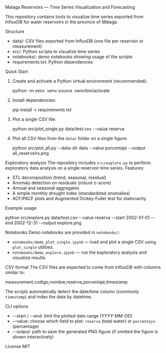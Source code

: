Malaga Reservoirs — Time Series Visualization and Forecasting

This repository contains tools to visualize time series exported from InfluxDB for water reservoirs in the province of Málaga.

Structure
- data/: CSV files exported from InfluxDB (one file per reservoir or measurement)
- src/: Python scripts to visualize time series
- notebooks/: demo notebooks showing usage of the scripts
- requirements.txt: Python dependencies

Quick Start
1. Create and activate a Python virtual environment (recommended):

   python -m venv .venv
   source .venv/bin/activate

2. Install dependencies:

   pip install -r requirements.txt

3. Plot a single CSV file:

   python src/plot_single.py data/test.csv --value reserva

4. Plot all CSV files from the `data/` folder on a single figure:

   python src/plot_all.py --data-dir data --value porcentaje --output all_reservoirs.png

Exploratory analysis
The repository includes `src/explore.py` to perform exploratory data analysis on a single reservoir time series. Features:
- STL decomposition (trend, seasonal, residual)
- Anomaly detection on residuals (robust z-score)
- Annual and seasonal aggregates
- A simple monthly drought index (standardized anomalies)
- ACF/PACF plots and Augmented Dickey-Fuller test for stationarity

Example usage:

   python src/explore.py data/test.csv --value reserva --start 2002-01-01 --end 2002-12-31 --output explore.png

Notebooks
Demo notebooks are provided in `notebooks/`:
- `notebooks/demo_plot_single.ipynb` — load and plot a single CSV using `plot_single` utilities.
- `notebooks/demo_explore.ipynb` — run the exploratory analysis and visualize results.

CSV format
The CSV files are expected to come from InfluxDB with columns similar to:

measurement,codigo,nombre,reserva,porcentaje,timestamp

The scripts automatically detect the date/time column (commonly `timestamp`) and index the data by datetime.

CLI options
- --start / --end: limit the plotted date range (YYYY-MM-DD)
- --value: choose which field to plot: `reserva` (total water) or `porcentaje` (percentage)
- --output: path to save the generated PNG figure (if omitted the figure is shown interactively)

License
MIT
